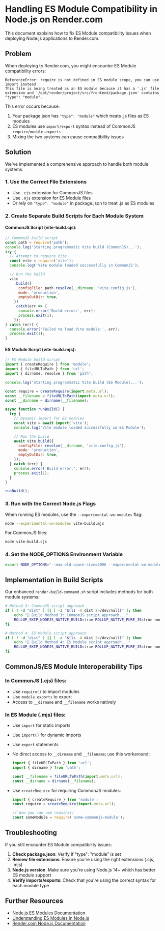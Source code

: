 # Handling ES Module Compatibility in Node.js on Render.com

This document explains how to fix ES Module compatibility issues when deploying Node.js applications to Render.com.

## Problem

When deploying to Render.com, you might encounter ES Module compatibility errors:

```
ReferenceError: require is not defined in ES module scope, you can use import instead
This file is being treated as an ES module because it has a '.js' file extension and '/opt/render/project/src/frontend/package.json' contains "type": "module".
```

This error occurs because:

1. Your package.json has `"type": "module"` which treats .js files as ES modules
2. ES modules use `import/export` syntax instead of CommonJS `require/module.exports`
3. Mixing the two systems can cause compatibility issues

## Solution

We've implemented a comprehensive approach to handle both module systems:

### 1. Use the Correct File Extensions

- Use `.cjs` extension for CommonJS files
- Use `.mjs` extension for ES Module files
- Or rely on `"type": "module"` in package.json to treat .js as ES modules

### 2. Create Separate Build Scripts for Each Module System

#### CommonJS Script (vite-build.cjs):

```javascript
// CommonJS build script
const path = require('path');
console.log('Starting programmatic Vite build (CommonJS)...');
try {
  // Attempt to require Vite
  const vite = require('vite');
  console.log('Vite module loaded successfully in CommonJS');

  // Run the build
  vite
    .build({
      configFile: path.resolve(__dirname, 'vite.config.js'),
      mode: 'production',
      emptyOutDir: true,
    })
    .catch(err => {
      console.error('Build error:', err);
      process.exit(1);
    });
} catch (err) {
  console.error('Failed to load Vite module:', err);
  process.exit(1);
}
```

#### ES Module Script (vite-build.mjs):

```javascript
// ES Module build script
import { createRequire } from 'module';
import { fileURLToPath } from 'url';
import { dirname, resolve } from 'path';

console.log('Starting programmatic Vite build (ES Module)...');

const require = createRequire(import.meta.url);
const __filename = fileURLToPath(import.meta.url);
const __dirname = dirname(__filename);

async function runBuild() {
  try {
    // Dynamic import for ES modules
    const vite = await import('vite');
    console.log('Vite module loaded successfully in ES Module');

    // Run the build
    await vite.build({
      configFile: resolve(__dirname, 'vite.config.js'),
      mode: 'production',
      emptyOutDir: true,
    });
  } catch (err) {
    console.error('Build error:', err);
    process.exit(1);
  }
}

runBuild();
```

### 3. Run with the Correct Node.js Flags

When running ES modules, use the `--experimental-vm-modules` flag:

```bash
node --experimental-vm-modules vite-build.mjs
```

For CommonJS files:

```bash
node vite-build.cjs
```

### 4. Set the NODE_OPTIONS Environment Variable

```bash
export NODE_OPTIONS="--max-old-space-size=4096 --experimental-vm-modules"
```

## Implementation in Build Scripts

Our enhanced `render-build-command.sh` script includes methods for both module systems:

```bash
# Method 3: CommonJS script approach
if [ ! -d "dist" ] || [ -z "$(ls -A dist 2>/dev/null)" ]; then
    echo "🔨 Build Method 3: CommonJS script approach..."
    ROLLUP_SKIP_NODEJS_NATIVE_BUILD=true ROLLUP_NATIVE_PURE_JS=true node vite-build.cjs || echo "Method 3 failed, trying next method..."
fi

# Method 4: ES Module script approach
if [ ! -d "dist" ] || [ -z "$(ls -A dist 2>/dev/null)" ]; then
    echo "🔨 Build Method 4: ES Module script approach..."
    ROLLUP_SKIP_NODEJS_NATIVE_BUILD=true ROLLUP_NATIVE_PURE_JS=true node --experimental-vm-modules vite-build.mjs || echo "Method 4 failed, trying next method..."
fi
```

## CommonJS/ES Module Interoperability Tips

### In CommonJS (.cjs) files:

- Use `require()` to import modules
- Use `module.exports` to export
- Access to `__dirname` and `__filename` works natively

### In ES Module (.mjs) files:

- Use `import` for static imports
- Use `import()` for dynamic imports
- Use `export` statements
- No direct access to `__dirname` and `__filename`; use this workaround:

  ```javascript
  import { fileURLToPath } from 'url';
  import { dirname } from 'path';

  const __filename = fileURLToPath(import.meta.url);
  const __dirname = dirname(__filename);
  ```

- Use `createRequire` for requiring CommonJS modules:

  ```javascript
  import { createRequire } from 'module';
  const require = createRequire(import.meta.url);

  // Now you can use require()
  const someModule = require('some-commonjs-module');
  ```

## Troubleshooting

If you still encounter ES Module compatibility issues:

1. **Check package.json**: Verify if "type": "module" is set
2. **Review file extensions**: Ensure you're using the right extensions (.cjs, .mjs)
3. **Node.js version**: Make sure you're using Node.js 14+ which has better ES module support
4. **Verify imports/exports**: Check that you're using the correct syntax for each module type

## Further Resources

- [Node.js ES Modules Documentation](https://nodejs.org/api/esm.html)
- [Understanding ES Modules in Node.js](https://blog.logrocket.com/how-to-use-ecmascript-modules-with-node-js/)
- [Render.com Node.js Documentation](https://render.com/docs/node-version)
